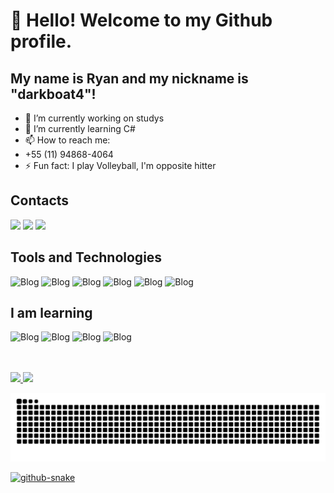 
# 👋 Hello! Welcome to my Github profile.
## My name is Ryan and my nickname is "darkboat4"!

- 🔭 I’m currently working on studys
- 🌱 I’m currently learning C#
- 📫 How to reach me:
- +55 (11) 94868-4064
- ⚡ Fun fact: I play Volleyball, I'm opposite hitter

## Contacts

<div>
<a href="https://instagram.com/seu-usuário-instagram-aqui" target="_blank"><img loading="lazy" src="https://img.shields.io/badge/-Instagram-%23E4405F?style=for-the-badge&logo=instagram&logoColor=white" target="_blank"></a>
<a href = "mailto:contato@seu-usuário-aqui"><img loading="lazy" src="https://img.shields.io/badge/Gmail-D14836?style=for-the-badge&logo=gmail&logoColor=white" target="_blank"></a>
<a href="https://www.linkedin.com/in/seu-usuário-linkedln-aqui" target="_blank"><img loading="lazy" src="https://img.shields.io/badge/-LinkedIn-%230077B5?style=for-the-badge&logo=linkedin&logoColor=white" target="_blank"></a>   
</div>

  ## Tools and Technologies
![Blog](https://img.shields.io/badge/GitHub-181717.svg?style=for-the-badge&logo=GitHub&logoColor=white)
![Blog](https://img.shields.io/badge/Git-F05032.svg?style=for-the-badge&logo=Git&logoColor=white)
![Blog](https://img.shields.io/badge/HTML5-E34F26.svg?style=for-the-badge&logo=HTML5&logoColor=white)
![Blog](https://img.shields.io/badge/CSS-663399.svg?style=for-the-badge&logo=CSS&logoColor=white)
![Blog](https://img.shields.io/badge/JavaScript-F7DF1E.svg?style=for-the-badge&logo=JavaScript&logoColor=black)
![Blog](https://img.shields.io/badge/Figma-F24E1E.svg?style=for-the-badge&logo=Figma&logoColor=white)
  

  ## I am learning
  ![Blog](https://img.shields.io/badge/C%23-239120?style=for-the-badge&logo=c-sharp&logoColor=white)
  ![Blog](https://img.shields.io/badge/.NET-512BD4.svg?style=for-the-badge&logo=dotnet&logoColor=white)
  ![Blog](https://img.shields.io/badge/MySQL-4479A1.svg?style=for-the-badge&logo=MySQL&logoColor=white)
  ![Blog](https://img.shields.io/badge/PHP-777BB4.svg?style=for-the-badge&logo=PHP&logoColor=white)

  <br>
  <br>


<div>
<a href="https://github.com/darkboat4">
<img loading="lazy" height="180em" src="https://github-readme-stats.vercel.app/api/top-langs/?username=darkboat4&layout=compact&langs_count=7&theme=dracula"/>
<img loading="lazy" height="180em" src="https://github-readme-stats.vercel.app/api?username=darkboat4&show_icons=true&theme=dracula&include_all_commits=true&count_private=true"/>
</div>

![Snake animation](https://github.com/darkboat4/darkboat4/blob/output/github-contribution-grid-snake.svg)

<picture>
  <source media="(prefers-color-scheme: dark)" srcset="github-snake-dark.svg" />
  <source media="(prefers-color-scheme: light)" srcset="github-snake.svg" />
  <img alt="github-snake" src="github-snake.svg" />
</picture>
